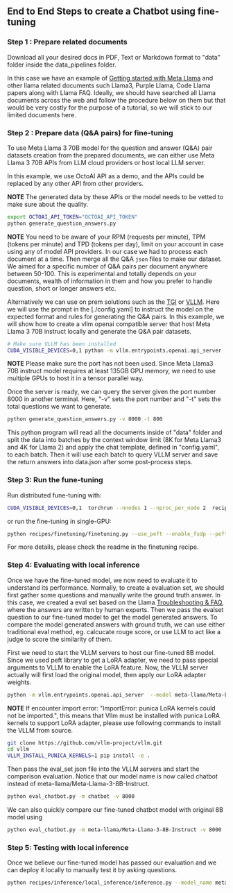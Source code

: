 ## End to End Steps to create a Chatbot using fine-tuning

### Step 1 : Prepare related documents

Download all your desired docs in PDF, Text or Markdown format to "data" folder inside the data_pipelines folder.

In this case we have an example of [Getting started with Meta Llama](https://llama.meta.com/get-started/) and other llama related documents such Llama3, Purple Llama, Code Llama papers along with Llama FAQ. Ideally, we should have searched all Llama documents across the web and follow the procedure below on them but that would be very costly for the purpose of a tutorial, so we will stick to our limited documents here.

### Step 2 : Prepare data (Q&A pairs) for fine-tuning

To use Meta Llama 3 70B model for the question and answer (Q&A) pair datasets creation from the prepared documents, we can either use Meta Llama 3 70B APIs from LLM cloud providers or host local LLM server.

In this example, we use OctoAI API as a demo, and the APIs could be replaced by any other API from other providers.

**NOTE** The generated data by these APIs or the model needs to be vetted to make sure about the quality.

```bash
export OCTOAI_API_TOKEN="OCTOAI_API_TOKEN"
python generate_question_answers.py
```

**NOTE** You need to be aware of your RPM (requests per minute), TPM (tokens per minute) and TPD (tokens per day), limit on your account in case using any of model API providers. In our case we had to process each document at a time. Then merge all the Q&A `json` files to make our dataset. We aimed for a specific number of Q&A pairs per document anywhere between 50-100. This is experimental and totally depends on your documents, wealth of information in them and how you prefer to handle question, short or longer answers etc.

Alternatively we can use on prem solutions such as the [TGI](../../../examples/hf_text_generation_inference/) or [VLLM](../../../examples/vllm/). Here we will use the prompt in the [./config.yaml] to instruct the model on the expected format and rules for generating the Q&A pairs. In this example, we will show how to create a vllm openai compatible server that host Meta Llama 3 70B instruct locally and generate the Q&A pair datasets.

```bash
# Make sure VLLM has been installed
CUDA_VISIBLE_DEVICES=0,1 python -m vllm.entrypoints.openai.api_server  --model meta-llama/Meta-Llama-3-70B-Instruct --tensor-parallel-size 2 --disable-log-requests --port 8000
```

**NOTE** Please make sure the port has not been used. Since Meta Llama3 70B instruct model requires at least 135GB GPU memory, we need to use multiple GPUs to host it in a tensor parallel way.

Once the server is ready, we can query the server given the port number 8000 in another terminal. Here, "-v" sets the port number and "-t" sets the total questions we want to generate.

```bash
python generate_question_answers.py -v 8000 -t 800
```

This python program will read all the documents inside of "data" folder and split the data into batches by the context window limit (8K for Meta Llama3 and 4K for Llama 2) and apply the chat template, defined in "config.yaml", to each batch. Then it will use each batch to query VLLM server and save the return answers into data.json after some post-process steps.

### Step 3: Run the fune-tuning

Run distributed fune-tuning with:
```bash
CUDA_VISIBLE_DEVICES=0,1  torchrun --nnodes 1 --nproc_per_node 2  recipes/finetuning/finetuning.py --use_peft --enable_fsdp --peft_method lora  --model_name meta-llama/Meta-Llama-3-8B-Instruct --output_dir chatbot-8b --num_epochs 10 --batch_size_training 4 --dataset "custom_dataset" -custom_dataset.test_split "test" --custom_dataset.file "recipes/finetuning/datasets/chatbot_dataset.py" --use-wandb  --run_validation True  --custom_dataset.data_path 'recipes/use_cases/end2end-recipes/chatbot/data_pipelines/data.json'
```

or run the fine-tuning in single-GPU:

```bash
python recipes/finetuning/finetuning.py --use_peft --enable_fsdp --peft_method lora  --model_name meta-llama/Meta-Llama-3-8B-Instruct --output_dir chatbot-8b --num_epochs 10 --batch_size_training 4 --dataset "custom_dataset" -custom_dataset.test_split "test" --custom_dataset.file "recipes/finetuning/datasets/chatbot_dataset.py" --use-wandb  --run_validation True  --custom_dataset.data_path 'recipes/use_cases/end2end-recipes/chatbot/data_pipelines/data.json'
```

For more details, please check the readme in the finetuning recipe.

### Step 4: Evaluating with local inference

Once we have the fine-tuned model, we now need to evaluate it to understand its performance. Normally, to create a evaluation set, we should first gather some questions and manually write the ground truth answer. In this case, we created a eval set based on the Llama [Troubleshooting & FAQ](https://llama.meta.com/faq/), where the answers are written by human experts. Then we pass the evalset question to our fine-tuned model to get the model generated answers. To compare the model generated answers with ground truth, we can use either traditional eval method, eg. calcucate rouge score, or use LLM to act like a judge to score the similarity of them.

First we need to start the VLLM servers to host our fine-tuned 8B model. Since we used peft library to get a LoRA adapter, we need to pass special arguments to VLLM to enable the LoRA feature. Now, the VLLM server actually will first load the original model, then apply our LoRA adapter weights.

```bash
python -m vllm.entrypoints.openai.api_server  --model meta-llama/Meta-Llama-3-8B-Instruct --enable-lora --lora-modules chatbot=./chatbot-8b --port 8000  --disable-log-requests
```

**NOTE** If encounter import error: "ImportError: punica LoRA kernels could not be imported.", this means that Vllm must be installed with punica LoRA kernels to support LoRA adapter, please use following commands to install the VLLM from source.

```bash
git clone https://github.com/vllm-project/vllm.git
cd vllm
VLLM_INSTALL_PUNICA_KERNELS=1 pip install -e .
```

Then pass the eval_set json file into the VLLM servers and start the comparison evaluation. Notice that our model name is now called chatbot instead of meta-llama/Meta-Llama-3-8B-Instruct.

```bash
python eval_chatbot.py -m chatbot -v 8000
```
We can also quickly compare our fine-tuned chatbot model with original 8B model using

```bash
python eval_chatbot.py -m meta-llama/Meta-Llama-3-8B-Instruct -v 8000
```

### Step 5: Testing with local inference

Once we believe our fine-tuned model has passed our evaluation and we can deploy it locally to manually test it by asking questions.

```bash
python recipes/inference/local_inference/inference.py --model_name meta-llama/Meta-Llama-3-8B-Instruct --peft_model chatbot-8b
```
